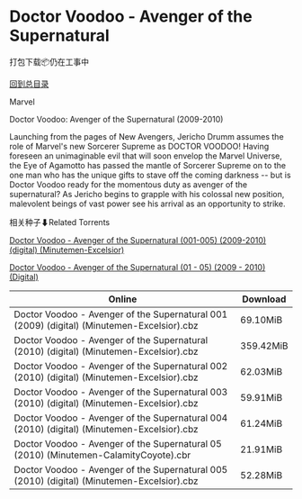 # Doctor Voodoo - Avenger of the Supernatural

打包下载📦仍在工事中

[回到总目录](/Catalogs.md)

Marvel

Doctor Voodoo: Avenger of the Supernatural (2009-2010)

Launching from the pages of New Avengers, Jericho Drumm assumes the role of Marvel's new Sorcerer Supreme as DOCTOR VOODOO! Having foreseen an unimaginable evil that will soon envelop the Marvel Universe, the Eye of Agamotto has passed the mantle of Sorcerer Supreme on to the one man who has the unique gifts to stave off the coming darkness -- but is Doctor Voodoo ready for the momentous duty as avenger of the supernatural? As Jericho begins to grapple with his colossal new position, malevolent beings of vast power see his arrival as an opportunity to strike.





相关种子⬇Related Torrents

[Doctor Voodoo - Avenger of the Supernatural (001-005) (2009-2010) (digital) (Minutemen-Excelsior)](https://github.com/alicewish/markdown/blob/master/torrent/Doctor-Voodoo---Avenger-of-the-Supernatural--001-005---2009-2010---digital---Minutemen-Excelsior.md)

[Doctor Voodoo - Avenger of the Supernatural (01 - 05) (2009 - 2010) (Digital)](https://github.com/alicewish/markdown/blob/master/torrent/Doctor-Voodoo---Avenger-of-the-Supernatural--01---05---2009---2010---Digital.md)

Online | Download
--- | ---
Doctor Voodoo - Avenger of the Supernatural 001 (2009) (digital) (Minutemen-Excelsior).cbz | 69.10MiB
Doctor Voodoo - Avenger of the Supernatural (2010) (digital) (Minutemen-Excelsior).cbz | 359.42MiB
Doctor Voodoo - Avenger of the Supernatural 002 (2010) (digital) (Minutemen-Excelsior).cbz | 62.03MiB
Doctor Voodoo - Avenger of the Supernatural 003 (2010) (digital) (Minutemen-Excelsior).cbz | 59.91MiB
Doctor Voodoo - Avenger of the Supernatural 004 (2010) (digital) (Minutemen-Excelsior).cbz | 61.24MiB
Doctor Voodoo - Avenger of the Supernatural 05 (2010) (Minutemen-CalamityCoyote).cbr | 21.91MiB
Doctor Voodoo - Avenger of the Supernatural 005 (2010) (digital) (Minutemen-Excelsior).cbz | 52.28MiB
